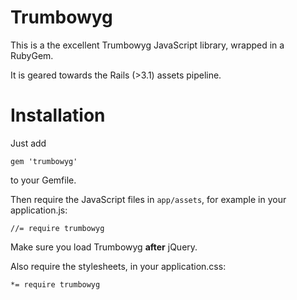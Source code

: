 Trumbowyg
=========

This is a the excellent Trumbowyg JavaScript library, wrapped in a RubyGem.

It is geared towards the Rails (>3.1) assets pipeline.

Installation
============

Just add

    gem 'trumbowyg'

to your Gemfile.

Then require the JavaScript files in `app/assets`, for example in your application.js:

    //= require trumbowyg

Make sure you load Trumbowyg __after__ jQuery.

Also require the stylesheets, in your application.css:

    *= require trumbowyg
